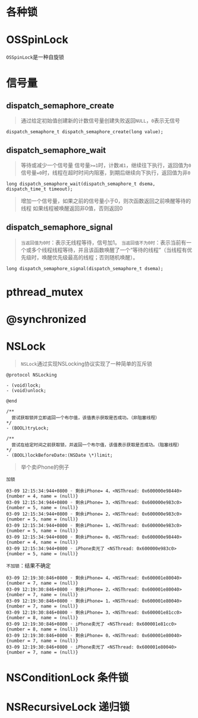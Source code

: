# 各种锁

# OSSpinLock

`OSSpinLock`是一种自旋锁

# 信号量

## dispatch_semaphore_create

> 通过给定初始值创建新的计数信号量创建失败返回`NULL`，`0`表示无信号
```objc
dispatch_semaphore_t dispatch_semaphore_create(long value);
```

## dispatch_semaphore_wait

>  等待或减少一个信号量
信号量`>=1`时，计数`减1`，继续往下执行，返回值为`0`
信号量`=0`时，线程在超时时间内阻塞，到期后继续向下执行，返回值为非`0`

```objc
long dispatch_semaphore_wait(dispatch_semaphore_t dsema, dispatch_time_t timeout);
```

> 增加一个信号量，如果之前的信号量小于0，则次函数返回之前唤醒等待的线程
> 如果线程被唤醒返回非0值，否则返回0

## dispatch_semaphore_signal

> `当返回值为0时`：表示无线程等待，信号加1。
`当返回值不为0时`：表示当前有一个或多个线程线程等待，并且该函数唤醒了一个“等待的线程”（当线程有优先级时，唤醒优先级最高的线程；否则随机唤醒）。
```objc
long dispatch_semaphore_signal(dispatch_semaphore_t dsema);
```

# pthread_mutex

# @synchronized

# NSLock

> `NSLock`通过实现NSLocking协议实现了一种简单的互斥锁

```objc
@protocol NSLocking

- (void)lock;
- (void)unlock;

@end

```

```objc
/**
  尝试获取锁并立即返回一个布尔值，该值表示获取是否成功。（非阻塞线程）
*/
- (BOOL)tryLock;

/**
  尝试在给定时间之前获取锁，并返回一个布尔值，该值表示获取是否成功。（阻塞线程）
*/
- (BOOL)lockBeforeDate:(NSDate \*)limit;
```

> 举个卖iPhone的例子

`加锁`

```objc
03-09 12:15:34:944+0800 ◦ 剩余iPhone= 4，<NSThread: 0x600000e98440>{number = 4, name = (null)}
03-09 12:15:34:944+0800 ◦ 剩余iPhone= 3，<NSThread: 0x600000e983c0>{number = 5, name = (null)}
03-09 12:15:34:944+0800 ◦ 剩余iPhone= 2，<NSThread: 0x600000e983c0>{number = 5, name = (null)}
03-09 12:15:34:944+0800 ◦ 剩余iPhone= 1，<NSThread: 0x600000e983c0>{number = 5, name = (null)}
03-09 12:15:34:944+0800 ◦ 剩余iPhone= 0，<NSThread: 0x600000e98440>{number = 4, name = (null)}
03-09 12:15:34:944+0800 ◦ iPhone卖光了 <NSThread: 0x600000e983c0>{number = 5, name = (null)}
```

`不加锁`：结果不确定
```objc
03-09 12:19:30:846+0800 ◦ 剩余iPhone= 4，<NSThread: 0x600001e80040>{number = 7, name = (null)}
03-09 12:19:30:846+0800 ◦ 剩余iPhone= 2，<NSThread: 0x600001e80040>{number = 7, name = (null)}
03-09 12:19:30:846+0800 ◦ 剩余iPhone= 1，<NSThread: 0x600001e80040>{number = 7, name = (null)}
03-09 12:19:30:846+0800 ◦ 剩余iPhone= 3，<NSThread: 0x600001e81cc0>{number = 8, name = (null)}
03-09 12:19:30:846+0800 ◦ iPhone卖光了 <NSThread: 0x600001e81cc0>{number = 8, name = (null)}
03-09 12:19:30:846+0800 ◦ 剩余iPhone= 0，<NSThread: 0x600001e80040>{number = 7, name = (null)}
03-09 12:19:30:846+0800 ◦ iPhone卖光了 <NSThread: 0x600001e80040>{number = 7, name = (null)}

```

# NSConditionLock 条件锁

# NSRecursiveLock 递归锁
